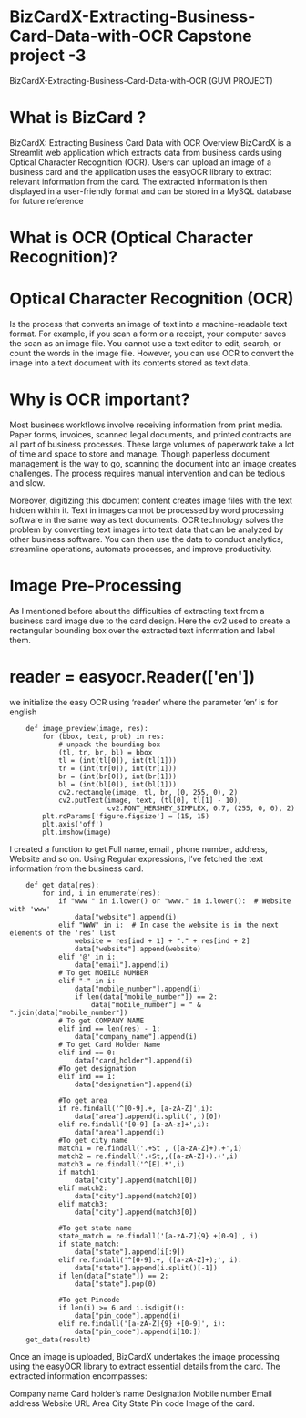 # BizCardX-Extracting-Business-Card-Data-with-OCR Capstone project -3
BizCardX-Extracting-Business-Card-Data-with-OCR  (GUVI  PROJECT)
# What is BizCard ?
   
BizCardX: Extracting Business Card Data with OCR Overview BizCardX is a Streamlit web application which extracts data from business cards using Optical Character Recognition (OCR). Users can upload an image of a business card and the application uses the easyOCR library to extract relevant information from the card. The extracted information is then displayed in a user-friendly format and can be stored in a MySQL database for future reference
    
# What is OCR (Optical Character Recognition)?
# Optical Character Recognition (OCR) 
Is the process that converts an image of text into a machine-readable text format. For example, if you scan a form or a receipt, your computer saves the scan as an image file. You cannot use a text editor to edit, search, or count the words in the image file. However, you can use OCR to convert the image into a text document with its contents stored as text data.

# Why is OCR important?
Most business workflows involve receiving information from print media. Paper forms, invoices, scanned legal documents, and printed contracts are all part of business processes. These large volumes of paperwork take a lot of time and space to store and manage. Though paperless document management is the way to go, scanning the document into an image creates challenges. The process requires manual intervention and can be tedious and slow.

Moreover, digitizing this document content creates image files with the text hidden within it. Text in images cannot be processed by word processing software in the same way as text documents. OCR technology solves the problem by converting text images into text data that can be analyzed by other business software. You can then use the data to conduct analytics, streamline operations, automate processes, and improve productivity.

# Image Pre-Processing
As I mentioned before about the difficulties of extracting text from a business card image due to the card design. Here the cv2 used to create a rectangular bounding box over the extracted text information and label them.

# reader = easyocr.Reader(['en'])
we initialize the easy OCR using ‘reader’ where the parameter ‘en’ is for english

        def image_preview(image, res):
            for (bbox, text, prob) in res:
                # unpack the bounding box
                (tl, tr, br, bl) = bbox
                tl = (int(tl[0]), int(tl[1]))
                tr = (int(tr[0]), int(tr[1]))
                br = (int(br[0]), int(br[1]))
                bl = (int(bl[0]), int(bl[1]))
                cv2.rectangle(image, tl, br, (0, 255, 0), 2)
                cv2.putText(image, text, (tl[0], tl[1] - 10),
                            cv2.FONT_HERSHEY_SIMPLEX, 0.7, (255, 0, 0), 2)
            plt.rcParams['figure.figsize'] = (15, 15)
            plt.axis('off')
            plt.imshow(image)

I created a function to get Full name, email , phone number, address, Website and so on. Using Regular expressions, I’ve fetched the text information from the business card.

        def get_data(res):
            for ind, i in enumerate(res):
                if "www " in i.lower() or "www." in i.lower():  # Website with 'www'
                    data["website"].append(i)
                elif "WWW" in i:  # In case the website is in the next elements of the 'res' list
                    website = res[ind + 1] + "." + res[ind + 2]
                    data["website"].append(website)
                elif '@' in i:
                    data["email"].append(i)
                # To get MOBILE NUMBER
                elif "-" in i:
                    data["mobile_number"].append(i)
                    if len(data["mobile_number"]) == 2:
                        data["mobile_number"] = " & ".join(data["mobile_number"])
                # To get COMPANY NAME
                elif ind == len(res) - 1:
                    data["company_name"].append(i)
                # To get Card Holder Name
                elif ind == 0:
                    data["card_holder"].append(i)
                #To get designation
                elif ind == 1:
                    data["designation"].append(i)

                #To get area
                if re.findall('^[0-9].+, [a-zA-Z]',i):
                    data["area"].append(i.split(',')[0])
                elif re.findall('[0-9] [a-zA-z]+',i):
                    data["area"].append(i)
                #To get city name
                match1 = re.findall('.+St , ([a-zA-Z]+).+',i)
                match2 = re.findall('.+St,,([a-zA-Z]+).+',i)
                match3 = re.findall('^[E].*',i)
                if match1:
                    data["city"].append(match1[0])
                elif match2:
                    data["city"].append(match2[0])
                elif match3:
                    data["city"].append(match3[0])

                #To get state name
                state_match = re.findall('[a-zA-Z]{9} +[0-9]', i)
                if state_match:
                    data["state"].append(i[:9])
                elif re.findall('^[0-9].+, ([a-zA-Z]+);', i):
                    data["state"].append(i.split()[-1])
                if len(data["state"]) == 2:
                    data["state"].pop(0)

                #To get Pincode
                if len(i) >= 6 and i.isdigit():
                    data["pin_code"].append(i)
                elif re.findall('[a-zA-Z]{9} +[0-9]', i):
                    data["pin_code"].append(i[10:])
        get_data(result)
Once an image is uploaded, BizCardX undertakes the image processing using the easyOCR library to extract essential details from the card. The extracted information encompasses:

Company name Card holder’s name Designation Mobile number Email address Website URL Area City State Pin code Image of the card.

